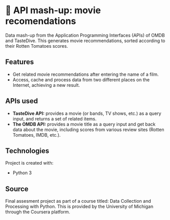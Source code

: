 # :movie_camera: API mash-up: movie recomendations 
Data mash-up from the Application Programming Interfaces (APIs) of OMDB and TasteDive. This generates movie recommendations, sorted according to their Rotten Tomatoes scores.

## Features
* Get related movie recommendations after entering the name of a film.
* Access, cache and process data from two different places on the Internet, achieving a new result.

## APIs used

* **TasteDive API:** provides a movie (or bands, TV shows, etc.) as a query input, and returns a set of related items.
* **The OMDB API:** provides a movie title as a query input and get back data about the movie, including scores from various review sites (Rotten Tomatoes, IMDB, etc.).

## Technologies
Project is created with:
* Python 3

## Source
Final assesment project as part of a course titled: Data Collection and Processing with Python. This is provided by the University of Michigan through the Coursera platform.
